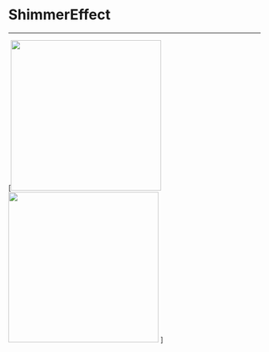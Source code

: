 # ShimmerEffect

---

[<img src="https://github.com/MikkiWhiteDove/ShimmerEffect/blob/main/screens/iPhone14.gif" width="300" hedth="600">
<img src="https://github.com/MikkiWhiteDove/ShimmerEffect/blob/main/screens/iPhone14.mp4" width="300" hedth="600">
]
